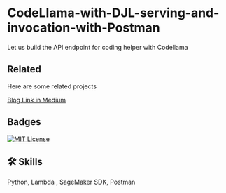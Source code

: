 # CodeLlama-with-DJL-serving-and-invocation-with-Postman

Let us build the API endpoint for coding helper with Codellama  




## Related

Here are some related projects

[Blog Link in Medium]([https://medium.com/@aadayapalamsrinivasa/sagemaker-inference-customizations-d69cf10ecde0](https://medium.com/@aadayapalamsrinivasa/i-built-my-python-programming-helper-with-code-lama-see-how-af1460624f62))




## Badges



[![MIT License](https://img.shields.io/badge/License-MIT-green.svg)](https://choosealicense.com/licenses/mit/)



## 🛠 Skills
Python, Lambda , SageMaker SDK, Postman
